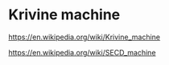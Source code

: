 # Krivine machine

https://en.wikipedia.org/wiki/Krivine_machine

https://en.wikipedia.org/wiki/SECD_machine
